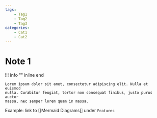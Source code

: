 ```yaml
---
tags:
    - Tag1
    - Tag2
    - Tag3
categories:
    - Cat1
    - Cat2
---
```

# Note 1


!!! info "" inline end

    Lorem ipsum dolor sit amet, consectetur adipiscing elit. Nulla et euismod
    nulla. Curabitur feugiat, tortor non consequat finibus, justo purus auctor
    massa, nec semper lorem quam in massa.


Example: link to [[Mermaid Diagrams]] under `Features`